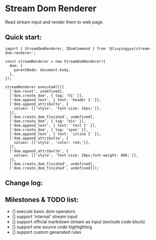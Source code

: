 # Stream Dom Renderer

Read stream input and render them to web page.

## Quick start:

````
import { StreamDomRenderer, IDomCommand } from '@liuyingyyx/stream-dom-renderer';

const streamRenderer = new StreamDomRenderer({
  dom: {
    parentNode: document.body,
  },
});

streamRenderer.executeAll([
  ['dom.reset', undefined],
  ['dom.create_dom', { tag: 'h1' }],
  ['dom.append_text', { text: 'header 1' }],
  ['dom.append_attribulte', {
    values: [['style', 'font-size: 16px;']],
  }],
  ['dom.create_dom_finished', undefined],
  ['dom.create_dom', { tag: 'div' }],
  ['dom.append_text', { text: 'test 1' }],
  ['dom.create_dom', { tag: 'span' }],
  ['dom.append_text', { text: 'inline 1' }],
  ['dom.append_attribulte', {
    values: [['style', 'color: red;']],
  }],
  ['dom.append_attribulte', {
    values: [['style', 'font-size: 20px;font-weight: 800;']],
  }],
  ['dom.create_dom_finished', undefined],
  ['dom.create_dom_finished', undefined]]);
````

## Change log:

## Milestones & TODO list:

- [] execute basic dom operators
- [] support 'internal' stream input
- [] support official markdown stream as input (exclude code block)
- [] support one source code highlighting
- [] support custom generated rules

